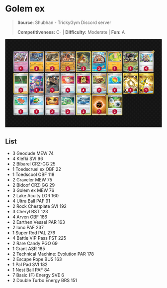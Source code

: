 # Golem ex

> **Source**: Shubhan - TrickyGym Discord server
> 
> **Competitiveness:** C- | **Difficulty:** Moderate | **Fun:** A

![decklist](../../!Images/Standard/09BST-PAF/Golem%20ex.PNG)

## List
* 3 Geodude MEW 74
* 4 Klefki SVI 96
* 2 Bibarel CRZ-GG 25
* 1 Toedscruel ex OBF 22
* 1 Toedscool OBF 118
* 2 Graveler MEW 75
* 2 Bidoof CRZ-GG 29
* 3 Golem ex MEW 76
* 2 Lake Acuity LOR 160
* 4 Ultra Ball PAF 91
* 2 Rock Chestplate SVI 192
* 3 Cheryl BST 123
* 4 Arven OBF 186
* 2 Earthen Vessel PAR 163
* 2 Iono PAF 237
* 1 Super Rod PAL 276
* 4 Battle VIP Pass FST 225
* 2 Rare Candy PGO 69
* 1 Grant ASR 185
* 2 Technical Machine: Evolution PAR 178
* 2 Escape Rope BUS 163
* 1 Pal Pad SVI 182
* 1 Nest Ball PAF 84
* 7 Basic {F} Energy SVE 6
* 2 Double Turbo Energy BRS 151
